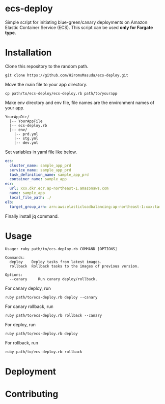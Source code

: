 # ecs-deploy
Simple script for initiating blue-green/canary deployments on Amazon Elastic Container Service (ECS). This script can be used **only for Fargate type**.

# Installation

Clone this repository to the random path.

```
git clone https://github.com/HiromuMasuda/ecs-deploy.git
```

Move the main file to your app directory.

```
cp path/to/ecs-deploy/ecs-deploy.rb path/to/yourapp
```

Make env directory and env file, file names are the environment names of your app.

```
YourAppDir/
  |-- YourAppFile
  |-- ecs-deploy.rb
  |-- env/
    |-- prd.yml
    |-- stg.yml
    |-- dev.yml
```

Set variables in yaml file like below.

```yaml
ecs:
  cluster_name: sample_app_prd
  service_name: sample_app_prd
  task_definition_name: sample_app_prd
  container_name: sample_app
ecr:
  url: xxx.dkr.ecr.ap-northeast-1.amazonaws.com
  name: sample_app
  local_file_path: ./
elb:
  target_group_arn: arn:aws:elasticloadbalancing:ap-northeast-1:xxx:targetgroup/xxx/xxx
```

Finally install jq command.


# Usage

```
Usage: ruby path/to/ecs-deploy.rb COMMAND [OPTIONS]

Commands:
  deploy    Deploy tasks from latest images.
  rollback  Rollback tasks to the images of previous version.

Options:
  --canary     Run canary deploy/rollback.
```

For canary deploy, run

```
ruby path/to/ecs-deploy.rb deploy --canary
```

For canary rollback, run

```
ruby path/to/ecs-deploy.rb rollback --canary
```

For deploy, run

```
ruby path/to/ecs-deploy.rb deploy
```

For rollback, run

```
ruby path/to/ecs-deploy.rb rollback
```

# Deployment


# Contributing


